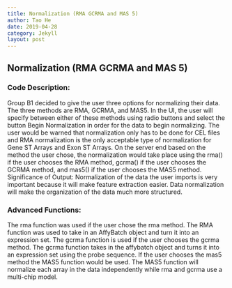 ```yaml
---
title: Normalization (RMA GCRMA and MAS 5)
author: Tao He
date: 2019-04-28
category: Jekyll
layout: post
---
```


## Normalization (RMA GCRMA and MAS 5)

### Code Description: 
Group B1 decided to give the user three options for normalizing their data. The three methods are RMA, GCRMA, and MAS5. In the UI, the user will specify between either of these methods using radio buttons and select the button Begin Normalization in order for the data to begin normalizing. The user would be warned that normalization only has to be done for CEL files and RMA normalization is the only acceptable type of normalization for Gene ST Arrays and Exon ST Arrays. On the server end based on the method the user chose, the normalization would take place using the rma() if the user chooses the RMA method, gcrma() if the user chooses the GCRMA method, and mas5() if the user chooses the MAS5 method. 
Significance of Output: Normalization of the data the user imports is very important because it will make feature extraction easier. Data normalization will make the organization of the data much more structured. 

### Advanced Functions: 
The rma function was used if the user chose the rma method. The RMA function was used to take in an AffyBatch object and turn it into an expression set. The gcrma function is used if the user chooses the gcrma method. The gcrma function takes in the affybatch object and turns it into an expression set using the probe sequence. If the user chooses the mas5 method the MAS5 function would be used. The MAS5 function will normalize each array in the data independently while rma and gcrma use a multi-chip model. 

